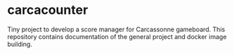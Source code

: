 # carcacounter
Tiny project to develop a score manager for Carcassonne gameboard. This repository contains documentation of the general project and docker image building.
